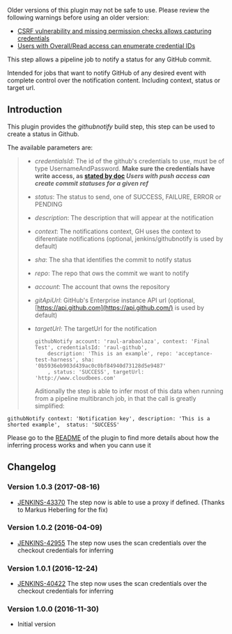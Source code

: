 Older versions of this plugin may not be safe to use. Please review the
following warnings before using an older version:

-   [CSRF vulnerability and missing permission checks allows capturing
    credentials](https://jenkins.io/security/advisory/2020-02-12/#SECURITY-812%20(1))
-   [Users with Overall/Read access can enumerate credential
    IDs](https://jenkins.io/security/advisory/2020-02-12/#SECURITY-812%20(2))

This step allows a pipeline job to notify a status for any GitHub
commit.

Intended for jobs that want to notify GitHub of any desired event with
complete control over the notification content. Including context,
status or target url.

## Introduction

This plugin provides the *githubnotify* build step, this step can be
used to create a status in Github.

The available parameters are:

> -   *credentialsId*: The id of the github's credentials to use, must
>     be of type UsernameAndPassword. **Make sure the credentials have
>     write access, as [stated by
>     doc](https://developer.github.com/v3/repos/statuses/) *Users with
>     push access can create commit statuses for a given ref***
> -   *status*: The status to send, one of SUCCESS, FAILURE, ERROR or
>     PENDING
> -   *description*: The description that will appear at the
>     notification
> -   *context*: The notifications context, GH uses the context to
>     diferentiate notifications (optional, jenkins/githubnotify is used
>     by default)
> -   *sha*: The sha that identifies the commit to notify status
> -   *repo*: The repo that ows the commit we want to notify
> -   *account*: The account that owns the repository
> -   *gitApiUrl*: GitHub's Enterprise instance API url (optional,
>     [https://api.github.com](https://api.github.com/) is used by
>     default)
> -   *targetUrl*: The targetUrl for the notification
>
>     ``` syntaxhighlighter-pre
>     githubNotify account: 'raul-arabaolaza', context: 'Final Test', credentialsId: 'raul-github',
>         description: 'This is an example', repo: 'acceptance-test-harness', sha: '0b5936eb903d439ac0c0bf84940d73128d5e9487'
>         , status: 'SUCCESS', targetUrl: 'http://www.cloudbees.com'
>     ```
>
>     Aditionally the step is able to infer most of this data when
>     running from a pipeline multibranch job, in that the call is
>     greatly simplified:
>
``` syntaxhighlighter-pre
githubNotify context: 'Notification key', description: 'This is a shorted example',  status: 'SUCCESS'
```

Please go to the
[README](https://github.com/jenkinsci/pipeline-githubnotify-step-plugin)
of the plugin to find more details about how the inferring process works
and when you cann use it 

## Changelog

### Version 1.0.3 (2017-08-16)

-   [JENKINS-43370](https://issues.jenkins-ci.org/browse/JENKINS-43370)
    The step now is able to use a proxy if defined. (Thanks to Markus
    Heberling for the fix)

### Version 1.0.2 (2016-04-09)

-   [JENKINS-42955](https://issues.jenkins-ci.org/browse/JENKINS-42955) The
    step now uses the scan credentials over the checkout credentials for
    inferring

### Version 1.0.1 (2016-12-24)

-   [JENKINS-40422](https://issues.jenkins-ci.org/browse/JENKINS-40422) The
    step now uses the scan credentials over the checkout credentials for
    inferring

### Version 1.0.0 (2016-11-30)

-   Initial version
